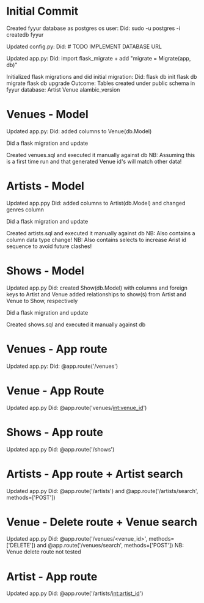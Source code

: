 # Initial Commit
Created fyyur database as postgres os user:
  Did:
    sudo -u postgres -i
    createdb fyyur

Updated config.py:
  Did: # TODO IMPLEMENT DATABASE URL

Updated app.py:
  Did: import flask_migrate + add "migrate = Migrate(app, db)"

Initialized flask migrations and did initial migration:
  Did:
    flask db init
    flask db migrate
    flask db upgrade
  Outcome:
    Tables created under public schema in fyyur database:
      Artist
      Venue
      alambic_version

# Venues - Model
Updated app.py:
  Did: added columns to Venue(db.Model)

Did a flask migration and update

Created venues.sql and executed it manually against db
  NB: Assuming this is a first time run and that generated Venue id's will match other data!

# Artists - Model
Updated app.ppy
  Did: added columns to Artist(db.Model) and changed genres column

Did a flask migration and update

Created artists.sql and executed it manually against db
  NB: Also contains a column data type change!
  NB: Also contains selects to increase Arist id sequence to avoid future clashes!

# Shows - Model
Updated app.py
  Did:
    created Show(db.Model) with columns and foreign keys to Artist and Venue
    added relationships to show(s) from Artist and Venue to Show, respectively

Did a flask migration and update

Created shows.sql and executed it manually against db

# Venues - App route
Updated app.py:
  Did: @app.route('/venues')

# Venue - App Route
Updated app.py
  Did: @app.route('venues/<int:venue_id>')

# Shows - App route
Updated app.py
  Did: @app.route('/shows')

# Artists - App route + Artist search
Updated app.py
  Did: @app.route('/artists') and @app.route('/artists/search', methods=['POST'])

# Venue - Delete route + Venue search
Updated app.py
  Did: @app.route('/venues/<venue_id>', methods=['DELETE']) and @app.route('/venues/search', methods=['POST'])
  NB: Venue delete route not tested

# Artist - App route
Updated app.py
  Did: @app.route('/artists/<int:artist_id>')